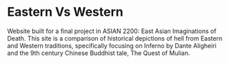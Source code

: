 # Eastern Vs Western

Website built for a final project in ASIAN 2200: East Asian Imaginations of Death. This site is a comparison of historical depictions of hell from Eastern and Western traditions, specifically focusing on Inferno by Dante Aligheiri and the 9th century Chinese Buddhist tale, The Quest of Mulian.
